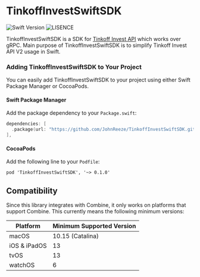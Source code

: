 # TinkoffInvestSwiftSDK
![Swift Version](https://img.shields.io/badge/swift-5.0-orange) ![LISENCE](https://img.shields.io/badge/LICENSE-MIT-green)

TinkoffInvestSwiftSDK is a SDK for [Tinkoff Invest API](https://github.com/Tinkoff/investAPI) which works over gRPC. Main purpose of TinkoffInvestSwiftSDK is to simplify Tinkoff Invest API V2 usage in Swift.

### Adding TinkoffInvestSwiftSDK to Your Project

You can easily add TinkoffInvestSwiftSDK to your project using either Swift Package Manager or CocoaPods.

#### Swift Package Manager

Add the package dependency to your `Package.swift`:

```swift
dependencies: [
  .package(url: "https://github.com/JohnReeze/TinkoffInvestSwiftSDK.git", from: "0.1.0"),
],
```

#### CocoaPods

Add the following line to your `Podfile`:

```text
pod 'TinkoffInvestSwiftSDK', '~> 0.1.0'
```

## Compatibility

Since this library integrates with Combine, it only works on platforms that support Combine. This currently means the following minimum versions:

Platform | Minimum Supported Version
--- | ---
macOS | 10.15 (Catalina)
iOS & iPadOS | 13
tvOS | 13
watchOS | 6
